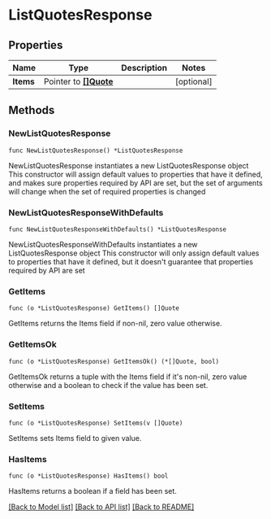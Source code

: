 # ListQuotesResponse

## Properties

Name | Type | Description | Notes
------------ | ------------- | ------------- | -------------
**Items** | Pointer to [**[]Quote**](Quote.md) |  | [optional] 

## Methods

### NewListQuotesResponse

`func NewListQuotesResponse() *ListQuotesResponse`

NewListQuotesResponse instantiates a new ListQuotesResponse object
This constructor will assign default values to properties that have it defined,
and makes sure properties required by API are set, but the set of arguments
will change when the set of required properties is changed

### NewListQuotesResponseWithDefaults

`func NewListQuotesResponseWithDefaults() *ListQuotesResponse`

NewListQuotesResponseWithDefaults instantiates a new ListQuotesResponse object
This constructor will only assign default values to properties that have it defined,
but it doesn't guarantee that properties required by API are set

### GetItems

`func (o *ListQuotesResponse) GetItems() []Quote`

GetItems returns the Items field if non-nil, zero value otherwise.

### GetItemsOk

`func (o *ListQuotesResponse) GetItemsOk() (*[]Quote, bool)`

GetItemsOk returns a tuple with the Items field if it's non-nil, zero value otherwise
and a boolean to check if the value has been set.

### SetItems

`func (o *ListQuotesResponse) SetItems(v []Quote)`

SetItems sets Items field to given value.

### HasItems

`func (o *ListQuotesResponse) HasItems() bool`

HasItems returns a boolean if a field has been set.


[[Back to Model list]](../README.md#documentation-for-models) [[Back to API list]](../README.md#documentation-for-api-endpoints) [[Back to README]](../README.md)


